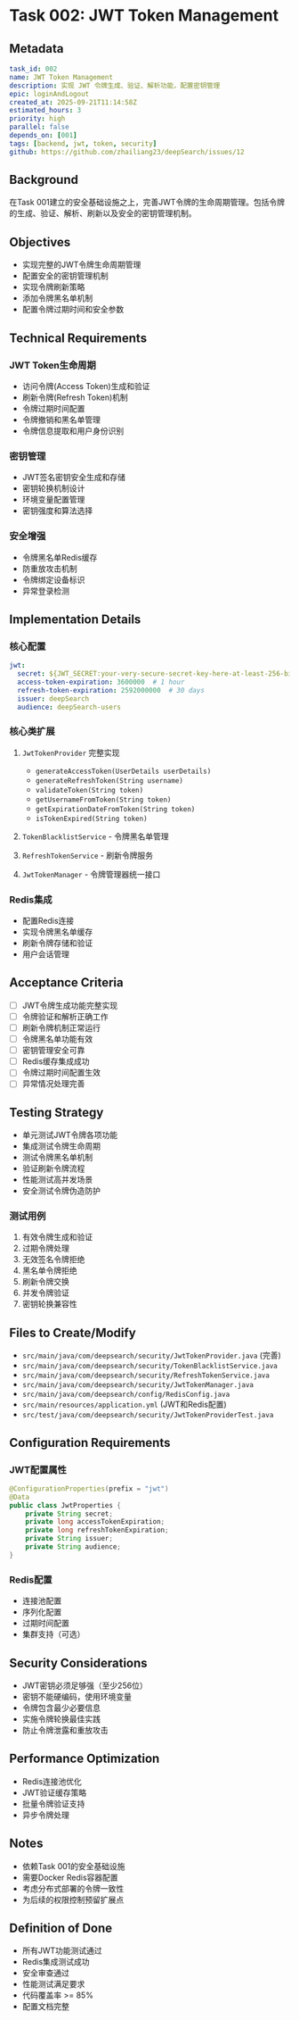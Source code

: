 # Task 002: JWT Token Management

## Metadata
```yaml
task_id: 002
name: JWT Token Management
description: 实现 JWT 令牌生成、验证、解析功能，配置密钥管理
epic: loginAndLogout
created_at: 2025-09-21T11:14:58Z
estimated_hours: 3
priority: high
parallel: false
depends_on: [001]
tags: [backend, jwt, token, security]
github: https://github.com/zhailiang23/deepSearch/issues/12
```

## Background
在Task 001建立的安全基础设施之上，完善JWT令牌的生命周期管理。包括令牌的生成、验证、解析、刷新以及安全的密钥管理机制。

## Objectives
- 实现完整的JWT令牌生命周期管理
- 配置安全的密钥管理机制
- 实现令牌刷新策略
- 添加令牌黑名单机制
- 配置令牌过期时间和安全参数

## Technical Requirements

### JWT Token生命周期
- 访问令牌(Access Token)生成和验证
- 刷新令牌(Refresh Token)机制
- 令牌过期时间配置
- 令牌撤销和黑名单管理
- 令牌信息提取和用户身份识别

### 密钥管理
- JWT签名密钥安全生成和存储
- 密钥轮换机制设计
- 环境变量配置管理
- 密钥强度和算法选择

### 安全增强
- 令牌黑名单Redis缓存
- 防重放攻击机制
- 令牌绑定设备标识
- 异常登录检测

## Implementation Details

### 核心配置
```yaml
jwt:
  secret: ${JWT_SECRET:your-very-secure-secret-key-here-at-least-256-bits}
  access-token-expiration: 3600000  # 1 hour
  refresh-token-expiration: 2592000000  # 30 days
  issuer: deepSearch
  audience: deepSearch-users
```

### 核心类扩展
1. `JwtTokenProvider` 完整实现
   - `generateAccessToken(UserDetails userDetails)`
   - `generateRefreshToken(String username)`
   - `validateToken(String token)`
   - `getUsernameFromToken(String token)`
   - `getExpirationDateFromToken(String token)`
   - `isTokenExpired(String token)`

2. `TokenBlacklistService` - 令牌黑名单管理
3. `RefreshTokenService` - 刷新令牌服务
4. `JwtTokenManager` - 令牌管理器统一接口

### Redis集成
- 配置Redis连接
- 实现令牌黑名单缓存
- 刷新令牌存储和验证
- 用户会话管理

## Acceptance Criteria
- [ ] JWT令牌生成功能完整实现
- [ ] 令牌验证和解析正确工作
- [ ] 刷新令牌机制正常运行
- [ ] 令牌黑名单功能有效
- [ ] 密钥管理安全可靠
- [ ] Redis缓存集成成功
- [ ] 令牌过期时间配置生效
- [ ] 异常情况处理完善

## Testing Strategy
- 单元测试JWT令牌各项功能
- 集成测试令牌生命周期
- 测试令牌黑名单机制
- 验证刷新令牌流程
- 性能测试高并发场景
- 安全测试令牌伪造防护

### 测试用例
1. 有效令牌生成和验证
2. 过期令牌处理
3. 无效签名令牌拒绝
4. 黑名单令牌拒绝
5. 刷新令牌交换
6. 并发令牌验证
7. 密钥轮换兼容性

## Files to Create/Modify
- `src/main/java/com/deepsearch/security/JwtTokenProvider.java` (完善)
- `src/main/java/com/deepsearch/security/TokenBlacklistService.java`
- `src/main/java/com/deepsearch/security/RefreshTokenService.java`
- `src/main/java/com/deepsearch/security/JwtTokenManager.java`
- `src/main/java/com/deepsearch/config/RedisConfig.java`
- `src/main/resources/application.yml` (JWT和Redis配置)
- `src/test/java/com/deepsearch/security/JwtTokenProviderTest.java`

## Configuration Requirements

### JWT配置属性
```java
@ConfigurationProperties(prefix = "jwt")
@Data
public class JwtProperties {
    private String secret;
    private long accessTokenExpiration;
    private long refreshTokenExpiration;
    private String issuer;
    private String audience;
}
```

### Redis配置
- 连接池配置
- 序列化配置
- 过期时间配置
- 集群支持（可选）

## Security Considerations
- JWT密钥必须足够强（至少256位）
- 密钥不能硬编码，使用环境变量
- 令牌包含最少必要信息
- 实施令牌轮换最佳实践
- 防止令牌泄露和重放攻击

## Performance Optimization
- Redis连接池优化
- JWT验证缓存策略
- 批量令牌验证支持
- 异步令牌处理

## Notes
- 依赖Task 001的安全基础设施
- 需要Docker Redis容器配置
- 考虑分布式部署的令牌一致性
- 为后续的权限控制预留扩展点

## Definition of Done
- 所有JWT功能测试通过
- Redis集成测试成功
- 安全审查通过
- 性能测试满足要求
- 代码覆盖率 >= 85%
- 配置文档完整